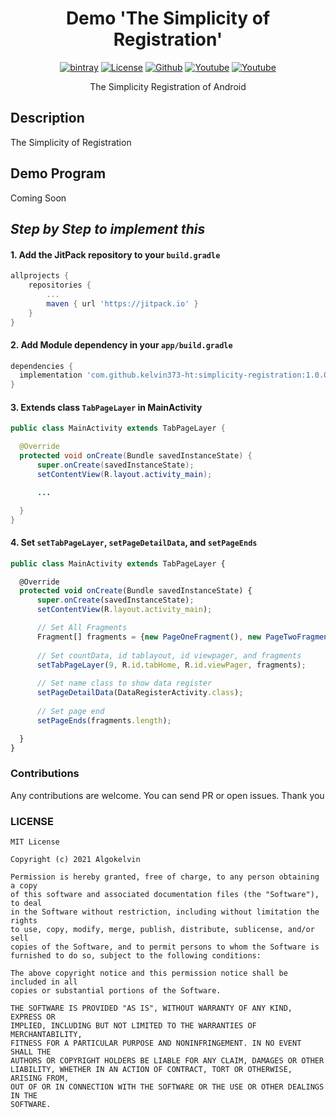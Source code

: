 <h1 align="center">Demo 'The Simplicity of Registration'</h1>

<p align="center">
  <a href="https://jitpack.io/#kelvin373-ht/simplicity-registration"><img alt="bintray" src="https://jitpack.io/v/algokelvin-373/simplicity-registration.svg"></a>
  <a href="LICENSE"><img alt="License" src="https://img.shields.io/github/license/algokelvin-373/demo-simplicity-registration"></a>
  <a href="https://github.com/algokelvin-373"><img alt="Github" src="https://img.shields.io/github/followers/algokelvin-373?label=follow&style=social"></a>
  <a href="https://www.youtube.com/c/AlgoKelvin373/"><img alt="Youtube" src="https://img.shields.io/youtube/channel/views/UCpSHZFRx64xWwXYbWbyXxfw?style=social"></a>
  <a href="https://www.youtube.com/c/AlgoKelvin373/"><img alt="Youtube" src="https://img.shields.io/youtube/channel/subscribers/UCpSHZFRx64xWwXYbWbyXxfw?style=social"></a>
</p>

<p align="center">The Simplicity Registration of Android</p>

## Description

The Simplicity of Registration

## Demo Program

Coming Soon

## _Step by Step to implement this_

#### 1. Add the JitPack repository to your `build.gradle`

```gradle
allprojects {
    repositories {
        ...
        maven { url 'https://jitpack.io' }
    }
}
  ```
  #### 2. Add Module dependency in your `app/build.gradle`
  
  ```gradle
  dependencies {
    implementation 'com.github.kelvin373-ht:simplicity-registration:1.0.0'
  }
  ```
  #### 3. Extends class `TabPageLayer` in MainActivity
  ```java
  public class MainActivity extends TabPageLayer {

    @Override
    protected void onCreate(Bundle savedInstanceState) {
        super.onCreate(savedInstanceState);
        setContentView(R.layout.activity_main);

        ...

    }
}
  ```
  #### 4. Set `setTabPageLayer`, `setPageDetailData`, and `setPageEnds`
  ```js
  public class MainActivity extends TabPageLayer {

    @Override
    protected void onCreate(Bundle savedInstanceState) {
        super.onCreate(savedInstanceState);
        setContentView(R.layout.activity_main);

        // Set All Fragments
        Fragment[] fragments = {new PageOneFragment(), new PageTwoFragment(), new PageThreeFragment()};
        
        // Set countData, id tablayout, id viewpager, and fragments
        setTabPageLayer(9, R.id.tabHome, R.id.viewPager, fragments);
        
        // Set name class to show data register
        setPageDetailData(DataRegisterActivity.class);
        
        // Set page end
        setPageEnds(fragments.length);

    }
}
  ```

### Contributions

Any contributions are welcome. You can send PR or open issues.
Thank you

### LICENSE
```
MIT License

Copyright (c) 2021 Algokelvin

Permission is hereby granted, free of charge, to any person obtaining a copy
of this software and associated documentation files (the "Software"), to deal
in the Software without restriction, including without limitation the rights
to use, copy, modify, merge, publish, distribute, sublicense, and/or sell
copies of the Software, and to permit persons to whom the Software is
furnished to do so, subject to the following conditions:

The above copyright notice and this permission notice shall be included in all
copies or substantial portions of the Software.

THE SOFTWARE IS PROVIDED "AS IS", WITHOUT WARRANTY OF ANY KIND, EXPRESS OR
IMPLIED, INCLUDING BUT NOT LIMITED TO THE WARRANTIES OF MERCHANTABILITY,
FITNESS FOR A PARTICULAR PURPOSE AND NONINFRINGEMENT. IN NO EVENT SHALL THE
AUTHORS OR COPYRIGHT HOLDERS BE LIABLE FOR ANY CLAIM, DAMAGES OR OTHER
LIABILITY, WHETHER IN AN ACTION OF CONTRACT, TORT OR OTHERWISE, ARISING FROM,
OUT OF OR IN CONNECTION WITH THE SOFTWARE OR THE USE OR OTHER DEALINGS IN THE
SOFTWARE.
```
